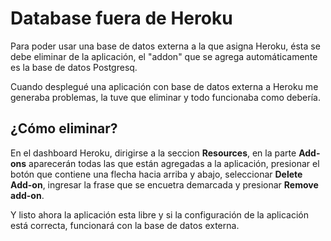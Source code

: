 # Database fuera de Heroku

Para poder usar una base de datos externa a la que asigna Heroku, ésta se debe eliminar de la aplicación, el "addon" que se agrega automáticamente es la base de datos Postgresq.

Cuando desplegué una aplicación con base de datos externa a Heroku me generaba problemas, la tuve que eliminar y todo funcionaba como debería.

## ¿Cómo eliminar?

En el dashboard Heroku, dirigirse a la seccion **Resources**, en la parte **Add-ons** aparecerán todas las que están agregadas a la aplicación, presionar el botón que contiene una flecha hacia arriba y abajo, seleccionar **Delete Add-on**, ingresar la frase que se encuetra demarcada y presionar **Remove add-on**.

Y listo ahora la aplicación esta libre y si la configuración de la aplicación está correcta, funcionará con la base de datos externa.

